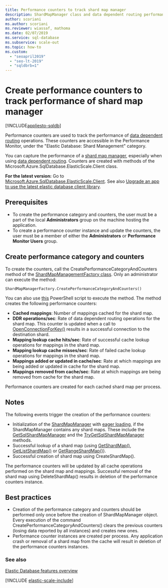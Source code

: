 ```yaml
---
title: Performance counters to track shard map manager
description: ShardMapManager class and data dependent routing performance counters
author: scoriani
ms.author: scoriani
ms.reviewer: wiassaf, mathoma
ms.date: 02/07/2019
ms.service: sql-database
ms.subservice: scale-out
ms.topic: how-to
ms.custom:
  - "seoapril2019"
  - "seo-lt-2019"
  - "sqldbrb=1"
---
```

# Create performance counters to track performance of shard map manager
[!INCLUDE[appliesto-sqldb](../includes/appliesto-sqldb.md)]

Performance counters are used to track the performance of [data dependent routing](elastic-scale-data-dependent-routing.md) operations. These counters are accessible in the Performance Monitor, under the "Elastic Database: Shard Management" category.

You can capture the performance of a [shard map manager](elastic-scale-shard-map-management.md), especially when using [data dependent routing](elastic-scale-data-dependent-routing.md). Counters are created with methods of the Microsoft.Azure.SqlDatabase.ElasticScale.Client class.  


**For the latest version:** Go to [Microsoft.Azure.SqlDatabase.ElasticScale.Client](https://www.nuget.org/packages/Microsoft.Azure.SqlDatabase.ElasticScale.Client/). See also [Upgrade an app to use the latest elastic database client library](elastic-scale-upgrade-client-library.md).

## Prerequisites

* To create the performance category and counters, the user must be a part of the local **Administrators** group on the machine hosting the application.  
* To create a performance counter instance and update the counters, the user must be a member of either the **Administrators** or **Performance Monitor Users** group.

## Create performance category and counters

To create the counters, call the CreatePerformanceCategoryAndCounters method of the [ShardMapManagementFactory class](/dotnet/api/microsoft.azure.sqldatabase.elasticscale.shardmanagement.shardmapmanagerfactory). Only an administrator can execute the method:

`ShardMapManagerFactory.CreatePerformanceCategoryAndCounters()`

You can also use [this](https://gallery.technet.microsoft.com/scriptcenter/Elastic-DB-Tools-for-Azure-17e3d283) PowerShell script to execute the method.
The method creates the following performance counters:  

* **Cached mappings**: Number of mappings cached for the shard map.
* **DDR operations/sec**: Rate of data dependent routing operations for the shard map. This counter is  updated when a call to [OpenConnectionForKey()](/dotnet/api/microsoft.azure.sqldatabase.elasticscale.shardmanagement.shardmap.openconnectionforkey) results in a successful connection to the destination shard.
* **Mapping lookup cache hits/sec**: Rate of successful cache lookup operations for mappings in the shard map.
* **Mapping lookup cache misses/sec**: Rate of failed cache lookup operations for mappings in the shard map.
* **Mappings added or updated in cache/sec**: Rate at which mappings are being added or updated in cache for the shard map.
* **Mappings removed from cache/sec**: Rate at which mappings are being removed from cache for the shard map.

Performance counters are created for each cached shard map per process.  

## Notes

The following events trigger the creation of the performance counters:  

* Initialization of the [ShardMapManager](/dotnet/api/microsoft.azure.sqldatabase.elasticscale.shardmanagement.shardmapmanager) with [eager loading](/dotnet/api/microsoft.azure.sqldatabase.elasticscale.shardmanagement.shardmapmanagerloadpolicy), if the ShardMapManager contains any shard maps. These include the [GetSqlShardMapManager](/dotnet/api/microsoft.azure.sqldatabase.elasticscale.shardmanagement.shardmapmanagerfactory.getsqlshardmapmanager) and the [TryGetSqlShardMapManager](/dotnet/api/microsoft.azure.sqldatabase.elasticscale.shardmanagement.shardmapmanagerfactory.trygetsqlshardmapmanager) methods.
* Successful lookup of a shard map (using [GetShardMap()](/previous-versions/azure/dn824215(v=azure.100)), [GetListShardMap()](/previous-versions/azure/dn824212(v=azure.100)) or [GetRangeShardMap()](/previous-versions/azure/dn824173(v=azure.100))).
* Successful creation of shard map using CreateShardMap().

The performance counters will be updated by all cache operations performed on the shard map and mappings. Successful removal of the shard map using DeleteShardMap() results in deletion of the performance counters instance.  

## Best practices

* Creation of the performance category and counters should be performed only once before the creation of ShardMapManager object. Every execution of the command CreatePerformanceCategoryAndCounters() clears the previous counters (losing data reported by all instances) and creates new ones.  
* Performance counter instances are created per process. Any application crash or removal of a shard map from the cache will result in deletion of the performance counters instances.  

### See also

[Elastic Database features overview](elastic-scale-introduction.md)  

[!INCLUDE [elastic-scale-include](../includes/elastic-scale-include.md)]

<!--Anchors-->
<!--Image references-->
